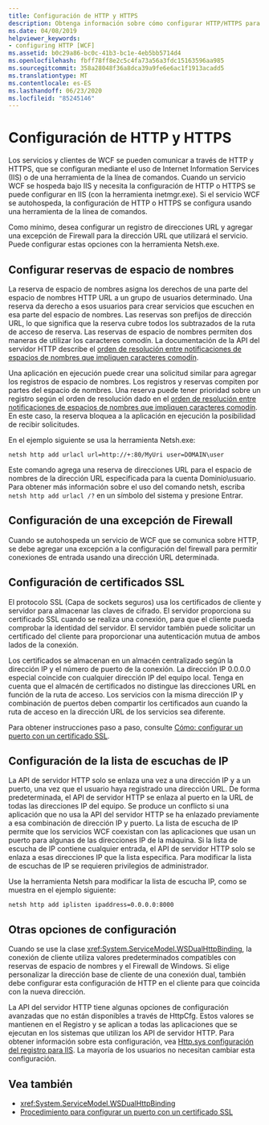 ```yaml
---
title: Configuración de HTTP y HTTPS
description: Obtenga información sobre cómo configurar HTTP/HTTPS para permitir que los servicios y clientes WCF se comuniquen. Configure un registro de direcciones URL y una excepción de Firewall mediante Netsh.exe.
ms.date: 04/08/2019
helpviewer_keywords:
- configuring HTTP [WCF]
ms.assetid: b0c29a86-bc0c-41b3-bc1e-4eb5bb5714d4
ms.openlocfilehash: fbff78ff8e2c5c4fa73a56a3fdc15163596aa985
ms.sourcegitcommit: 358a28048f36a8dca39a9fe6e6ac1f1913acadd5
ms.translationtype: MT
ms.contentlocale: es-ES
ms.lasthandoff: 06/23/2020
ms.locfileid: "85245146"
---
```

# <a name="configuring-http-and-https"></a>Configuración de HTTP y HTTPS

Los servicios y clientes de WCF se pueden comunicar a través de HTTP y HTTPS, que se configuran mediante el uso de Internet Information Services (IIS) o de una herramienta de la línea de comandos. Cuando un servicio WCF se hospeda bajo IIS y necesita la configuración de HTTP o HTTPS se puede configurar en IIS (con la herramienta inetmgr.exe). Si el servicio WCF se autohospeda, la configuración de HTTP o HTTPS se configura usando una herramienta de la línea de comandos.

Como mínimo, desea configurar un registro de direcciones URL y agregar una excepción de Firewall para la dirección URL que utilizará el servicio. Puede configurar estas opciones con la herramienta Netsh.exe.

## <a name="configuring-namespace-reservations"></a>Configurar reservas de espacio de nombres

La reserva de espacio de nombres asigna los derechos de una parte del espacio de nombres HTTP URL a un grupo de usuarios determinado. Una reserva da derecho a esos usuarios para crear servicios que escuchen en esa parte del espacio de nombres. Las reservas son prefijos de dirección URL, lo que significa que la reserva cubre todos los subtrazados de la ruta de acceso de reserva. Las reservas de espacio de nombres permiten dos maneras de utilizar los caracteres comodín. La documentación de la API del servidor HTTP describe el [orden de resolución entre notificaciones de espacios de nombres que impliquen caracteres comodín](/windows/desktop/Http/routing-incoming-requests).

Una aplicación en ejecución puede crear una solicitud similar para agregar los registros de espacio de nombres. Los registros y reservas compiten por partes del espacio de nombres. Una reserva puede tener prioridad sobre un registro según el orden de resolución dado en el [orden de resolución entre notificaciones de espacios de nombres que impliquen caracteres comodín](/windows/desktop/Http/routing-incoming-requests). En este caso, la reserva bloquea a la aplicación en ejecución la posibilidad de recibir solicitudes.

En el ejemplo siguiente se usa la herramienta Netsh.exe:

```console
netsh http add urlacl url=http://+:80/MyUri user=DOMAIN\user
```

Este comando agrega una reserva de direcciones URL para el espacio de nombres de la dirección URL especificada para la cuenta Dominio\usuario. Para obtener más información sobre el uso del comando netsh, escriba `netsh http add urlacl /?` en un símbolo del sistema y presione Entrar.

## <a name="configuring-a-firewall-exception"></a>Configuración de una excepción de Firewall

Cuando se autohospeda un servicio de WCF que se comunica sobre HTTP, se debe agregar una excepción a la configuración del firewall para permitir conexiones de entrada usando una dirección URL determinada.

## <a name="configuring-ssl-certificates"></a>Configuración de certificados SSL

El protocolo SSL (Capa de sockets seguros) usa los certificados de cliente y servidor para almacenar las claves de cifrado. El servidor proporciona su certificado SSL cuando se realiza una conexión, para que el cliente pueda comprobar la identidad del servidor. El servidor también puede solicitar un certificado del cliente para proporcionar una autenticación mutua de ambos lados de la conexión.

Los certificados se almacenan en un almacén centralizado según la dirección IP y el número de puerto de la conexión. La dirección IP 0.0.0.0 especial coincide con cualquier dirección IP del equipo local. Tenga en cuenta que el almacén de certificados no distingue las direcciones URL en función de la ruta de acceso. Los servicios con la misma dirección IP y combinación de puertos deben compartir los certificados aun cuando la ruta de acceso en la dirección URL de los servicios sea diferente.

Para obtener instrucciones paso a paso, consulte [Cómo: configurar un puerto con un certificado SSL](how-to-configure-a-port-with-an-ssl-certificate.md).

## <a name="configuring-the-ip-listen-list"></a>Configuración de la lista de escuchas de IP

La API de servidor HTTP solo se enlaza una vez a una dirección IP y a un puerto, una vez que el usuario haya registrado una dirección URL. De forma predeterminada, el API de servidor HTTP se enlaza al puerto en la URL de todas las direcciones IP del equipo. Se produce un conflicto si una aplicación que no usa la API del servidor HTTP se ha enlazado previamente a esa combinación de dirección IP y puerto. La lista de escucha de IP permite que los servicios WCF coexistan con las aplicaciones que usan un puerto para algunas de las direcciones IP de la máquina. Si la lista de escucha de IP contiene cualquier entrada, el API de servidor HTTP solo se enlaza a esas direcciones IP que la lista especifica. Para modificar la lista de escuchas de IP se requieren privilegios de administrador.

Use la herramienta Netsh para modificar la lista de escucha IP, como se muestra en el ejemplo siguiente:

```console
netsh http add iplisten ipaddress=0.0.0.0:8000
```

## <a name="other-configuration-settings"></a>Otras opciones de configuración

Cuando se use la clase <xref:System.ServiceModel.WSDualHttpBinding>, la conexión de cliente utiliza valores predeterminados compatibles con reservas de espacio de nombres y el Firewall de Windows. Si elige personalizar la dirección base de cliente de una conexión dual, también debe configurar esta configuración de HTTP en el cliente para que coincida con la nueva dirección.

La API del servidor HTTP tiene algunas opciones de configuración avanzadas que no están disponibles a través de HttpCfg. Estos valores se mantienen en el Registro y se aplican a todas las aplicaciones que se ejecutan en los sistemas que utilizan los API de servidor HTTP. Para obtener información sobre esta configuración, vea [Http.sys configuración del registro para IIS](https://support.microsoft.com/help/820129/http-sys-registry-settings-for-windows). La mayoría de los usuarios no necesitan cambiar esta configuración.

## <a name="see-also"></a>Vea también

- <xref:System.ServiceModel.WSDualHttpBinding>
- [Procedimiento para configurar un puerto con un certificado SSL](how-to-configure-a-port-with-an-ssl-certificate.md)
